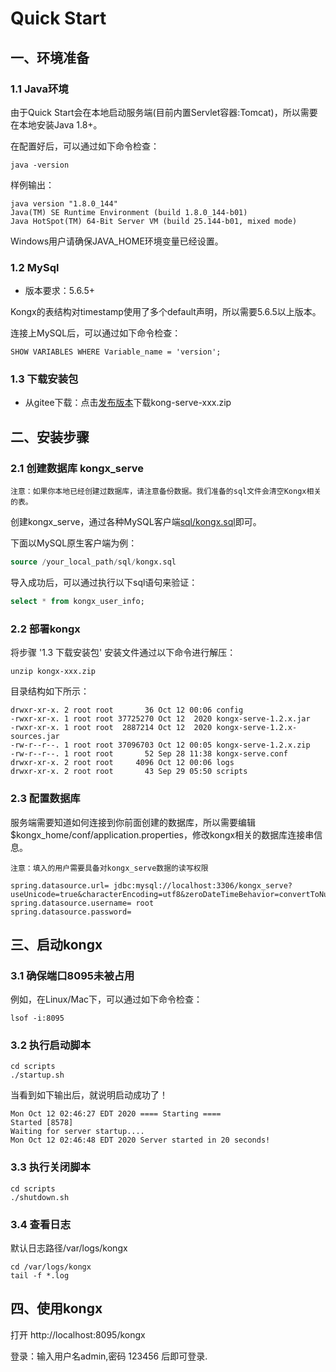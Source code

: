 # Quick Start


## 一、环境准备
### 1.1 Java环境

由于Quick Start会在本地启动服务端(目前内置Servlet容器:Tomcat)，所以需要在本地安装Java 1.8+。

在配置好后，可以通过如下命令检查：

```shell script
java -version
```

样例输出：

```text
java version "1.8.0_144"
Java(TM) SE Runtime Environment (build 1.8.0_144-b01)
Java HotSpot(TM) 64-Bit Server VM (build 25.144-b01, mixed mode)

```
Windows用户请确保JAVA_HOME环境变量已经设置。

### 1.2 MySql

- 版本要求：5.6.5+

Kongx的表结构对timestamp使用了多个default声明，所以需要5.6.5以上版本。

连接上MySQL后，可以通过如下命令检查：
```shell script
SHOW VARIABLES WHERE Variable_name = 'version';
```
### 1.3 下载安装包
- 从gitee下载：点击[发布版本](https://gitee.com/raoxy/kongx/releases)下载kong-serve-xxx.zip

## 二、安装步骤
### 2.1 创建数据库 kongx_serve
```text
注意：如果你本地已经创建过数据库，请注意备份数据。我们准备的sql文件会清空Kongx相关的表。
```
创建kongx_serve，通过各种MySQL客户端[sql/kongx.sql](https://gitee.com/raoxy/kongx/blob/master/scripts/db/mysql/kongx-1.2.x.sql)即可。

下面以MySQL原生客户端为例：
```sql
source /your_local_path/sql/kongx.sql
```
导入成功后，可以通过执行以下sql语句来验证：
```sql
select * from kongx_user_info;
```
### 2.2 部署kongx
将步骤 '1.3 下载安装包' 安装文件通过以下命令进行解压：
```shell script
unzip kongx-xxx.zip
```
目录结构如下所示：
```shell script
drwxr-xr-x. 2 root root       36 Oct 12 00:06 config
-rwxr-xr-x. 1 root root 37725270 Oct 12  2020 kongx-serve-1.2.x.jar
-rwxr-xr-x. 1 root root  2887214 Oct 12  2020 kongx-serve-1.2.x-sources.jar
-rw-r--r--. 1 root root 37096703 Oct 12 00:05 kongx-serve-1.2.x.zip
-rw-r--r--. 1 root root       52 Sep 28 11:38 kongx-serve.conf
drwxr-xr-x. 2 root root     4096 Oct 12 00:06 logs
drwxr-xr-x. 2 root root       43 Sep 29 05:50 scripts
```
### 2.3 配置数据库
服务端需要知道如何连接到你前面创建的数据库，所以需要编辑$kongx_home/conf/application.properties，修改kongx相关的数据库连接串信息。
```text
注意：填入的用户需要具备对kongx_serve数据的读写权限
```
```text
spring.datasource.url= jdbc:mysql://localhost:3306/kongx_serve?useUnicode=true&characterEncoding=utf8&zeroDateTimeBehavior=convertToNull&allowMultiQueries=true
spring.datasource.username= root
spring.datasource.password=
```
## 三、启动kongx
### 3.1 确保端口8095未被占用
例如，在Linux/Mac下，可以通过如下命令检查： 
```shell script
lsof -i:8095
```
### 3.2 执行启动脚本
```shell script
cd scripts
./startup.sh
```
当看到如下输出后，就说明启动成功了！
```shell script
Mon Oct 12 02:46:27 EDT 2020 ==== Starting ==== 
Started [8578]
Waiting for server startup....
Mon Oct 12 02:46:48 EDT 2020 Server started in 20 seconds!
```
### 3.3 执行关闭脚本
```shell script
cd scripts
./shutdown.sh
```

### 3.4 查看日志
默认日志路径/var/logs/kongx
```shell script
cd /var/logs/kongx
tail -f *.log
```

## 四、使用kongx
打开 http://localhost:8095/kongx 

登录：输入用户名admin,密码 123456 后即可登录.

